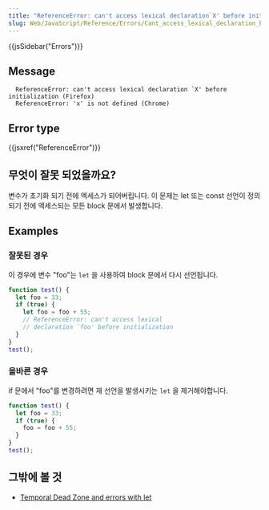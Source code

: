 ```yaml
---
title: "ReferenceError: can't access lexical declaration`X' before initialization"
slug: Web/JavaScript/Reference/Errors/Cant_access_lexical_declaration_before_init
---
```


{{jsSidebar("Errors")}}

## Message

```
  ReferenceError: can't access lexical declaration `X' before initialization (Firefox)
  ReferenceError: 'x' is not defined (Chrome)
```

## Error type

{{jsxref("ReferenceError")}}

## 무엇이 잘못 되었을까요?

변수가 초기화 되기 전에 엑세스가 되어버립니다. 이 문제는 let 또는 const 선언이 정의 되기 전에 엑세스되는 모든 block 문에서 발생합니다.

## Examples

### 잘못된 경우

이 경우에 변수 "foo"는 `let` 을 사용하여 block 문에서 다시 선언됩니다.

```js example-bad
function test() {
  let foo = 33;
  if (true) {
    let foo = foo + 55;
    // ReferenceError: can't access lexical
    // declaration `foo' before initialization
  }
}
test();
```

### 올바른 경우

if 문에서 "foo"를 변경하려면 재 선언을 발생시키는 `let` 을 제거해야합니다.

```js example-good
function test() {
  let foo = 33;
  if (true) {
    foo = foo + 55;
  }
}
test();
```

## 그밖에 볼 것

- [Temporal Dead Zone and errors with let](/ko/docs/Web/JavaScript/Reference/Statements/let#Temporal_Dead_Zone_and_errors_with_let)
